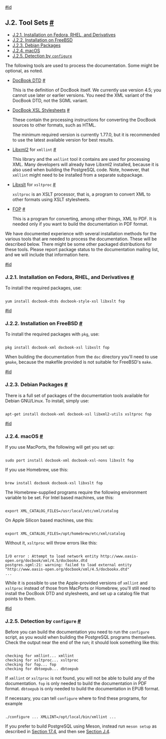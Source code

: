 [#id](#DOCGUIDE-TOOLSETS)

## J.2. Tool Sets [#](#DOCGUIDE-TOOLSETS)

- [J.2.1. Installation on Fedora, RHEL, and Derivatives](docguide-toolsets#DOCGUIDE-TOOLSETS-INST-FEDORA-ET-AL)
- [J.2.2. Installation on FreeBSD](docguide-toolsets#DOCGUIDE-TOOLSETS-INST-FREEBSD)
- [J.2.3. Debian Packages](docguide-toolsets#DOCGUIDE-TOOLSETS-INST-DEBIAN)
- [J.2.4. macOS](docguide-toolsets#DOCGUIDE-TOOLSETS-INST-MACOS)
- [J.2.5. Detection by `configure`](docguide-toolsets#DOCGUIDE-TOOLSETS-CONFIGURE)

The following tools are used to process the documentation. Some might be optional, as noted.

- [DocBook DTD](https://www.oasis-open.org/docbook/) [#](#DOCGUIDE-TOOLSETS-DOCBOOK-DTD)

  This is the definition of DocBook itself. We currently use version 4.5; you cannot use later or earlier versions. You need the XML variant of the DocBook DTD, not the SGML variant.

- [DocBook XSL Stylesheets](https://github.com/docbook/wiki/wiki/DocBookXslStylesheets) [#](#DOCGUIDE-TOOLSETS-DOCBOOK-XSL)

  These contain the processing instructions for converting the DocBook sources to other formats, such as HTML.

  The minimum required version is currently 1.77.0, but it is recommended to use the latest available version for best results.

- [Libxml2](http://xmlsoft.org/) for `xmllint` [#](#DOCGUIDE-TOOLSETS-LIBXML2)

  This library and the `xmllint` tool it contains are used for processing XML. Many developers will already have Libxml2 installed, because it is also used when building the PostgreSQL code. Note, however, that `xmllint` might need to be installed from a separate subpackage.

- [Libxslt](http://xmlsoft.org/XSLT/) for `xsltproc` [#](#DOCGUIDE-TOOLSETS-LIBXSLT)

  `xsltproc` is an XSLT processor, that is, a program to convert XML to other formats using XSLT stylesheets.

- [FOP](https://xmlgraphics.apache.org/fop/) [#](#DOCGUIDE-TOOLSETS-FOP)

  This is a program for converting, among other things, XML to PDF. It is needed only if you want to build the documentation in PDF format.

We have documented experience with several installation methods for the various tools that are needed to process the documentation. These will be described below. There might be some other packaged distributions for these tools. Please report package status to the documentation mailing list, and we will include that information here.

[#id](#DOCGUIDE-TOOLSETS-INST-FEDORA-ET-AL)

### J.2.1. Installation on Fedora, RHEL, and Derivatives [#](#DOCGUIDE-TOOLSETS-INST-FEDORA-ET-AL)

To install the required packages, use:

```

yum install docbook-dtds docbook-style-xsl libxslt fop
```

[#id](#DOCGUIDE-TOOLSETS-INST-FREEBSD)

### J.2.2. Installation on FreeBSD [#](#DOCGUIDE-TOOLSETS-INST-FREEBSD)

To install the required packages with `pkg`, use:

```

pkg install docbook-xml docbook-xsl libxslt fop
```

When building the documentation from the `doc` directory you'll need to use `gmake`, because the makefile provided is not suitable for FreeBSD's `make`.

[#id](#DOCGUIDE-TOOLSETS-INST-DEBIAN)

### J.2.3. Debian Packages [#](#DOCGUIDE-TOOLSETS-INST-DEBIAN)

There is a full set of packages of the documentation tools available for Debian GNU/Linux. To install, simply use:

```

apt-get install docbook-xml docbook-xsl libxml2-utils xsltproc fop
```

[#id](#DOCGUIDE-TOOLSETS-INST-MACOS)

### J.2.4. macOS [#](#DOCGUIDE-TOOLSETS-INST-MACOS)

If you use MacPorts, the following will get you set up:

```

sudo port install docbook-xml docbook-xsl-nons libxslt fop
```

If you use Homebrew, use this:

```

brew install docbook docbook-xsl libxslt fop
```

The Homebrew-supplied programs require the following environment variable to be set. For Intel based machines, use this:

```

export XML_CATALOG_FILES=/usr/local/etc/xml/catalog
```

On Apple Silicon based machines, use this:

```

export XML_CATALOG_FILES=/opt/homebrew/etc/xml/catalog
```

Without it, `xsltproc` will throw errors like this:

```

I/O error : Attempt to load network entity http://www.oasis-open.org/docbook/xml/4.5/docbookx.dtd
postgres.sgml:21: warning: failed to load external entity "http://www.oasis-open.org/docbook/xml/4.5/docbookx.dtd"
...
```

While it is possible to use the Apple-provided versions of `xmllint` and `xsltproc` instead of those from MacPorts or Homebrew, you'll still need to install the DocBook DTD and stylesheets, and set up a catalog file that points to them.

[#id](#DOCGUIDE-TOOLSETS-CONFIGURE)

### J.2.5. Detection by `configure` [#](#DOCGUIDE-TOOLSETS-CONFIGURE)

Before you can build the documentation you need to run the `configure` script, as you would when building the PostgreSQL programs themselves. Check the output near the end of the run; it should look something like this:

```

checking for xmllint... xmllint
checking for xsltproc... xsltproc
checking for fop... fop
checking for dbtoepub... dbtoepub
```

If `xmllint` or `xsltproc` is not found, you will not be able to build any of the documentation. `fop` is only needed to build the documentation in PDF format. `dbtoepub` is only needed to build the documentation in EPUB format.

If necessary, you can tell `configure` where to find these programs, for example

```

./configure ... XMLLINT=/opt/local/bin/xmllint ...
```

If you prefer to build PostgreSQL using Meson, instead run `meson setup` as described in [Section 17.4](install-meson), and then see [Section J.4](docguide-build-meson).
